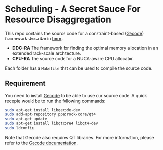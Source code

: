 # Scheduling - A Secret Sauce For Resource Disaggregation

This repo contains the source code for a constraint-based ([Gecode][gecode-website])  framework describe in [here][technical-report-link]. 

- **DDC-RA** The framework for finding the optimal memory allocation in an extended rack-scale architecture.
- **CPU-RA** The source code for a NUCA-aware CPU allocator. 

Each folder has a `Makefile` that can be used to compile the source code. 

## Requirement

You need to install [Gecode][gecode-website] to be able to use our source code. A quick recepie would be to run the following commands:

```bash
sudo apt-get install libgecode-dev
sudo add-apt-repository ppa:rock-core/qt4
sudo apt-get update
sudo apt-get install libqtcore4 libqt4-dev
sudo ldconfig
```

Note that Gecode also requires QT libraries. For more information, please refer to the [Gecode documentation][gecode-doc]. 

[technical-report-link]: to-be-updated
[gecode-website]: https://www.gecode.org/
[gecode-doc]: https://www.gecode.org/doc-latest/MPG.pdf

